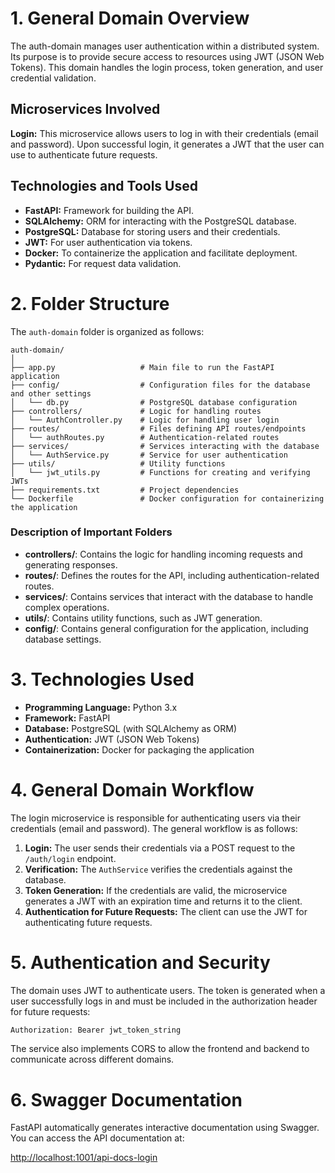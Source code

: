# 1. General Domain Overview      

The auth-domain manages user authentication within a distributed system. Its purpose is to provide secure access to resources using JWT (JSON Web Tokens). This domain handles the login process, token generation, and user credential validation.

## Microservices Involved

**Login:** This microservice allows users to log in with their credentials (email and password). Upon successful login, it generates a JWT that the user can use to authenticate future requests.

## Technologies and Tools Used

- **FastAPI:** Framework for building the API.
- **SQLAlchemy:** ORM for interacting with the PostgreSQL database.
- **PostgreSQL:** Database for storing users and their credentials.
- **JWT:** For user authentication via tokens.
- **Docker:** To containerize the application and facilitate deployment.
- **Pydantic:** For request data validation.

# 2. Folder Structure

The `auth-domain` folder is organized as follows:

```
auth-domain/
│
├── app.py                   # Main file to run the FastAPI application
├── config/                  # Configuration files for the database and other settings
│   └── db.py                # PostgreSQL database configuration
├── controllers/             # Logic for handling routes
│   └── AuthController.py    # Logic for handling user login
├── routes/                  # Files defining API routes/endpoints
│   └── authRoutes.py        # Authentication-related routes
├── services/                # Services interacting with the database
│   └── AuthService.py       # Service for user authentication
├── utils/                   # Utility functions
│   └── jwt_utils.py         # Functions for creating and verifying JWTs
├── requirements.txt         # Project dependencies
└── Dockerfile               # Docker configuration for containerizing the application
```

### Description of Important Folders

- **controllers/**: Contains the logic for handling incoming requests and generating responses.
- **routes/**: Defines the routes for the API, including authentication-related routes.
- **services/**: Contains services that interact with the database to handle complex operations.
- **utils/**: Contains utility functions, such as JWT generation.
- **config/**: Contains general configuration for the application, including database settings.

# 3. Technologies Used

- **Programming Language:** Python 3.x
- **Framework:** FastAPI
- **Database:** PostgreSQL (with SQLAlchemy as ORM)
- **Authentication:** JWT (JSON Web Tokens)
- **Containerization:** Docker for packaging the application

# 4. General Domain Workflow

The login microservice is responsible for authenticating users via their credentials (email and password). The general workflow is as follows:

1. **Login:** The user sends their credentials via a POST request to the `/auth/login` endpoint.
2. **Verification:** The `AuthService` verifies the credentials against the database.
3. **Token Generation:** If the credentials are valid, the microservice generates a JWT with an expiration time and returns it to the client.
4. **Authentication for Future Requests:** The client can use the JWT for authenticating future requests.


# 5. Authentication and Security

The domain uses JWT to authenticate users. The token is generated when a user successfully logs in and must be included in the authorization header for future requests:

```bash
Authorization: Bearer jwt_token_string
```

The service also implements CORS to allow the frontend and backend to communicate across different domains.

# 6. Swagger Documentation


FastAPI automatically generates interactive documentation using Swagger. You can access the API documentation at:

[http://localhost:1001/api-docs-login](http://localhost:1001/api-docs-login)